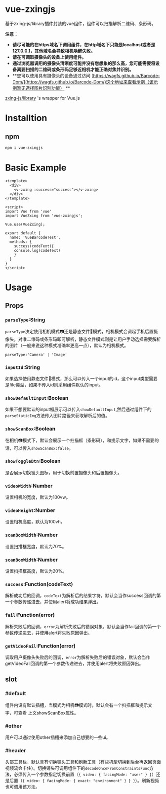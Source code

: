 # vue-zxingjs

基于zxing-js/library插件封装的vue组件，组件可以扫描解析二维码、条形码。

**注意：**

* **请尽可能的在https域名下调用组件，在http域名下只能是localhost或者是127.0.0.1，其他域名会导致相机唤醒失败。**
* **请在可调取摄像头的设备上使用组件。**
* **通过浏览器调用的摄像头清晰度可能并没有您想象的那么高，您可能需要将设备离要扫描的二维码或条形码足够近相机才能正确对焦并识别。**
* **您可以使用具有摄像头的设备通过访问 [https://wagfs.github.io/Barcode-Dom/](https://wagfs.github.io/Barcode-Dom/)这个地址来查看示例（该示例暂无选择图片识别功能） **

[zxing-js/library](https://serratus.github.io/zxing-js/library/) 's wrapper for Vue.js

# Installtion

## npm

``` bash
npm i vue-zxingjs
```

# Basic Example

```
<template>
  <div>
    <v-zxing :success="success"></v-zxing>
  </div>
</template>

<script>
import Vue from 'vue'
import VueZxing from 'vue-zxingjs';

Vue.use(VueZxing);

export default {
  name: 'VueBarcodeTest',
  methods: {
    success(codeText){
    console.log(codeText)
    }
  }
}
</script>
```

# Usage

## Props

### `parseType`:String

`parseType`决定使用相机模式📷还是静态文件📕模式，相机模式会调起手机后置摄像头，对准二维码或条形码即可解析，静态文件模式则是让用户手动选择需要解析的图片（一般来说这种模式准确率更高一点），默认为相机模式。

` parseType:'Camera' | 'Image' `





### `inputId`:String

如果选择使用静态文件📕模式，那么可以传入一个input的id，这个input类型需要是file类型，如果不传入id则采用组件默认的input。





### `showDefaultInput`:Boolean

如果不想要默认的input框展示可以传入`showDefaultInput`,然后通过组件下的`parseStaticImg`方法传入图片路径来获取解析后的值。





### `showScanBox`:Boolean

在相机📷模式下，默认会展示一个扫描框（条形码），和提示文字，如果不需要的话，可以传入`showScanBox:false`。



### `showToggleBtn`:Boolean

是否展示切换镜头图标，用于切换前置摄像头和后置摄像头。



### `videoWidth`:Number

设置相机的宽度，默认为100vw。





### `videoHeight`:Number

设置相机高度，默认为100vh。





### `scanBoxWidth`:Number

设置扫描框宽度，默认为70%。





### `scanBoxWidth`:Number

设置扫描框高度，默认为20%。





### `success`:Function(codeText)

解析成功后的回调，`codeText`为解析后的结果字符，默认会当作success回调的第一个参数传递进去，并使用alert将成功结果弹出。





### `fail`:Function(error)

解析失败后的回调，`error`为解析失败后的错误对象，默认会当作fail回调的第一个参数传递进去，并使用alert将失败原因弹出。





### `getVideoFail`:Function(error)

调取用户摄像头失败后的回调，`error`为解析失败后的错误对象，默认会当作getVideoFail回调的第一个参数传递进去，并使用alert将失败原因弹出。



## slot

### #default

组件内设有默认插槽，当模式为相机📷模式时，默认会有一个扫描框和提示文字，可查看 上文showScanBox属性。





### #other

用户可以通过使用other插槽来添加自己想要的一些ui。





### #header

头部工具栏，默认具有切换镜头工具和刷新工具（有些机型切换到后台再返回页面视频流会卡住）。切换镜头可调用组件下的`decodeOnceFromConstraintsFunc`方法，必须传入一个参数指定切换前置（`{ video: { facingMode: "user" } }`）还是后置（`{ video: { facingMode: { exact: "environment" } } }`）。刷新视频也可调用该方法。